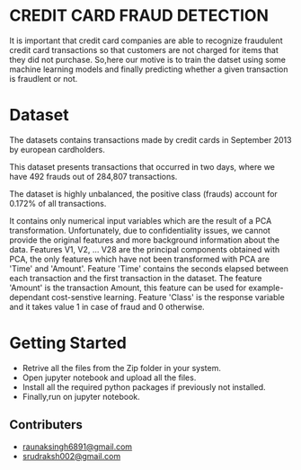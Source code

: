 
# CREDIT CARD FRAUD DETECTION
It is important that credit card companies are able to recognize fraudulent credit card transactions so that customers are not charged for items that they did not purchase. So,here our motive is to train the datset using some machine learning models and finally predicting whether a given transaction is fraudlent or not.

# Dataset
The datasets contains transactions made by credit cards in September 2013 by european cardholders.

This dataset presents transactions that occurred in two days, where we have 492 frauds out of 284,807 transactions.

The dataset is highly unbalanced, the positive class (frauds) account for 0.172% of all transactions.

It contains only numerical input variables which are the result of a PCA transformation. Unfortunately, due to confidentiality issues, we cannot provide the original features and more background information about the data. Features V1, V2, … V28 are the principal components obtained with PCA, the only features which have not been transformed with PCA are 'Time' and 'Amount'. Feature 'Time' contains the seconds elapsed between each transaction and the first transaction in the dataset. The feature 'Amount' is the transaction Amount, this feature can be used for example-dependant cost-senstive learning. Feature 'Class' is the response variable and it takes value 1 in case of fraud and 0 otherwise.


# Getting Started
- Retrive all the files from the Zip folder in your system.
- Open jupyter notebook and upload all the files.
- Install all the required python packages if previously not installed.
- Finally,run on jupyter notebook.


## Contributers
- raunaksingh6891@gmail.com
- srudraksh002@gmail.com
